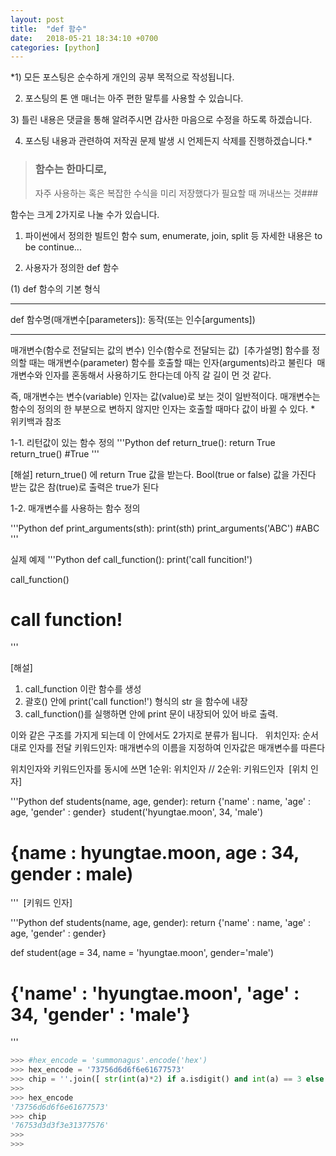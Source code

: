 ```yaml
---
layout: post
title:  "def 함수"
date:   2018-05-21 18:34:10 +0700
categories: [python]
---
```


*1) 모든 포스팅은 순수하게 개인의 공부 목적으로 작성됩니다.

2) 포스팅의 톤 앤 매너는 아주 편한 말투를 사용할 수 있습니다.

﻿3) 틀린 내용은 댓글을 통해 알려주시면 감사한 마음으로 수정을 하도록 하겠습니다.

4) 포스팅 내용과 관련하여 저작권 문제 발생 시 언제든지 삭제를 진행하겠습니다.*

>### 함수는 한마디로,
>자주 사용하는 혹은 복잡한 수식을 미리 저장했다가 필요할 때 꺼내쓰는 것###

함수는 크게 2가지로 나눌 수가 있습니다.

1) 파이썬에서 정의한 빌트인 함수
sum, enumerate, join, split 등
자세한 내용은 to be continue...
﻿

2) 사용자가 정의한 def 함수

(1) def 함수의 기본 형식
__________________________
def 함수명(매개변수[parameters]):
  동작(또는 인수[arguments])
__________________________
매개변수(함수로 전달되는 값의 변수)
인수(함수로 전달되는 값)
﻿
[추가설명]
함수를 정의할 때는 매개변수(parameter)
함수를 호출할 때는 인자(arguments)라고 불린다﻿
﻿
매개변수와 인자를 혼동해서 사용하기도 한다는데 아직 갈 길이 먼 것 같다.

즉, 매개변수는 변수(variable)
인자는 값(value)로 보는 것이 일반적이다.
매개변수는 함수의 정의의 한 부분으로 변하지 않지만
인자는 호출할 때마다 값이 바뀔 수 있다.
﻿* 위키백과 참조

1-1. 리턴값이 있는 함수 정의
'''Python
def return_true():
        return True
return_true()
#True
'''

[해설] return_true() 에 return True 값을 받는다.
Bool(true or false) 값을 가진다
받는 값은 참(true)로 출력은 true가 된다


1-2. 매개변수를 사용하는 함수 정의

'''Python
def print_arguments(sth):
        print(sth)
print_arguments('ABC')
#ABC
'''


실제 예제
'''Python
def call_function():
    print('call funcition!')

call_function()
# call function!
'''

[해설]
1) call_function 이란 함수를 생성
2) 괄호() 안에 print('call function!') 형식의 str 을 함수에 내장
3) call_function()를 실행하면 안에 print 문이 내장되어 있어 바로 출력.

이와 같은 구조를 가지게 되는데 이 안에서도 2가지로 분류가 됩니다.
﻿
﻿
위치인자: 순서대로 인자를 전달
키워드인자: 매개변수의 이름을 지정하여 인자값은 매개변수를 따른다

위치인자와 키워드인자를 동시에 쓰면
1순위: 위치인자 // 2순위: 키워드인자
﻿
[위치 인자]

'''Python
def students(name, age, gender):
    return {'name' : name, 'age' : age, 'gender' : gender}
﻿
student('hyungtae.moon', 34, 'male')
# {name : hyungtae.moon, age : 34, gender : male)
﻿'''
﻿
[키워드 인자]

'''Python
def students(name, age, gender):
    return {'name' : name, 'age' : age, 'gender' : gender}

def student(age = 34, name = 'hyungtae.moon', gender='male')
# {'name' : 'hyungtae.moon', 'age' : 34, 'gender' : 'male'}
'''

```python
>>> #hex_encode = 'summonagus'.encode('hex')
>>> hex_encode = '73756d6d6f6e61677573'
>>> chip = ''.join([ str(int(a)*2) if a.isdigit() and int(a) == 3 else str(int(a)/2) if a.isdigit() and int(a) == 6 else a for a in hex_encode ])
>>>
>>> hex_encode
'73756d6d6f6e61677573'
>>> chip
'76753d3d3f3e31377576'
>>> 
>>>
```

